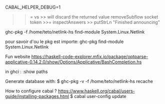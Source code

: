 CABAL_HELPER_DEBUG=1


>>= vs >>
>> will discard the returned value
    removeSubflow socket token >>= inspectAnswers >> putStrLn "Finished announcing"

ghc-pkg -f /home/teto/netlink-hs find-module System.Linux.Netlink

pour savoir d'ou le pkg est importe:
	ghc-pkg find-module System.Linux.Netlink

Fun website
https://haskell-code-explorer.mfix.io/package/optparse-applicative-0.14.2.0/show/Options/Applicative/BashCompletion.hs


in ghci :
:show paths



Generate database with:
$ ghc-pkg -v -f /home/teto/netlink-hs  recache


How to configure cabal ?
https://www.haskell.org/cabal/users-guide/installing-packages.html
$ cabal user-config update
